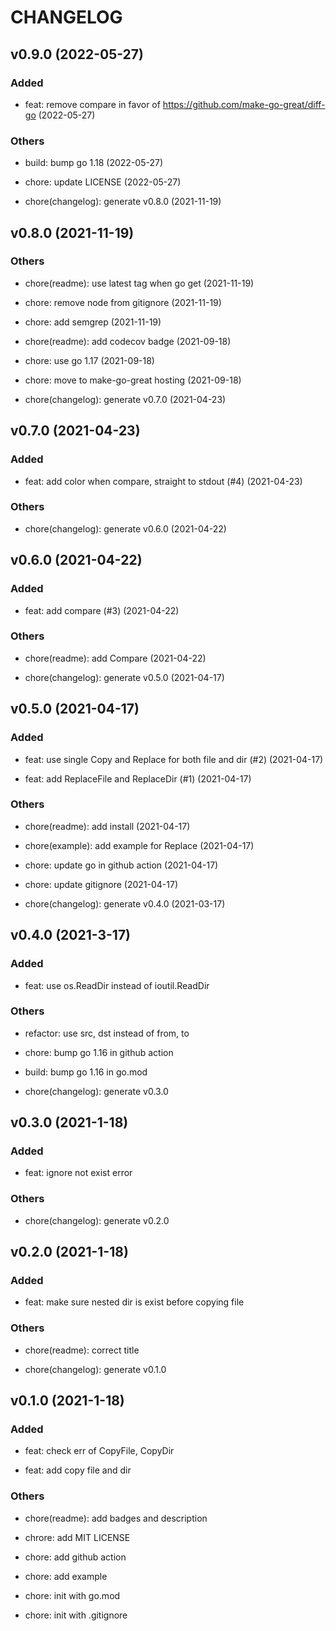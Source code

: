# CHANGELOG

## v0.9.0 (2022-05-27)

### Added

- feat: remove compare in favor of https://github.com/make-go-great/diff-go (2022-05-27)

### Others

- build: bump go 1.18 (2022-05-27)

- chore: update LICENSE (2022-05-27)

- chore(changelog): generate v0.8.0 (2021-11-19)

## v0.8.0 (2021-11-19)

### Others

- chore(readme): use latest tag when go get (2021-11-19)

- chore: remove node from gitignore (2021-11-19)

- chore: add semgrep (2021-11-19)

- chore(readme): add codecov badge (2021-09-18)

- chore: use go 1.17 (2021-09-18)

- chore: move to make-go-great hosting (2021-09-18)

- chore(changelog): generate v0.7.0 (2021-04-23)

## v0.7.0 (2021-04-23)

### Added

- feat: add color when compare, straight to stdout (#4) (2021-04-23)

### Others

- chore(changelog): generate v0.6.0 (2021-04-22)

## v0.6.0 (2021-04-22)

### Added

- feat: add compare (#3) (2021-04-22)

### Others

- chore(readme): add Compare (2021-04-22)

- chore(changelog): generate v0.5.0 (2021-04-17)

## v0.5.0 (2021-04-17)

### Added

- feat: use single Copy and Replace for both file and dir (#2) (2021-04-17)

- feat: add ReplaceFile and ReplaceDir (#1) (2021-04-17)

### Others

- chore(readme): add install (2021-04-17)

- chore(example): add example for Replace (2021-04-17)

- chore: update go in github action (2021-04-17)

- chore: update gitignore (2021-04-17)

- chore(changelog): generate v0.4.0 (2021-03-17)

## v0.4.0 (2021-3-17)

### Added

- feat: use os.ReadDir instead of ioutil.ReadDir

### Others

- refactor: use src, dst instead of from, to

- chore: bump go 1.16 in github action

- build: bump go 1.16 in go.mod

- chore(changelog): generate v0.3.0

## v0.3.0 (2021-1-18)

### Added

- feat: ignore not exist error

### Others

- chore(changelog): generate v0.2.0

## v0.2.0 (2021-1-18)

### Added

- feat: make sure nested dir is exist before copying file

### Others

- chore(readme): correct title

- chore(changelog): generate v0.1.0

## v0.1.0 (2021-1-18)

### Added

- feat: check err of CopyFile, CopyDir

- feat: add copy file and dir

### Others

- chore(readme): add badges and description

- chrore: add MIT LICENSE

- chore: add github action

- chore: add example

- chore: init with go.mod

- chore: init with .gitignore
